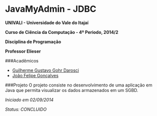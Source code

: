 JavaMyAdmin - JDBC
==================

**UNIVALI - Universidade do Vale do Itajaí**

**Curso de Ciência da Computação - 4º Periodo,	2014/2**

**Disciplina de Programação**

**Professor Elieser**


###Acadêmicos

* [Guilherme Gustavo Gohr Darosci](https://github.com/Momentanius)
* [João Felipe Gonçalves](https://github.com/JFRode)


###Projeto
O projeto consiste no desenvolvimento de uma aplicação em Java que permita visualizar os dados armazenados em um SGBD.


*Iniciado em 02/09/2014*

*Status: CONCLUIDO*
